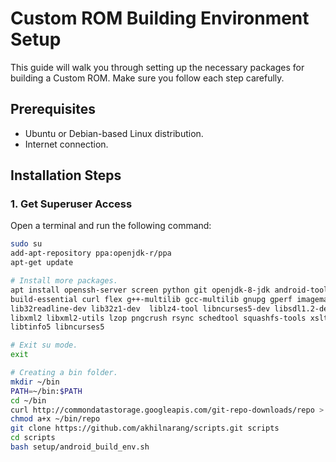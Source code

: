 # Custom ROM Building Environment Setup

This guide will walk you through setting up the necessary packages for building a Custom ROM. Make sure you follow each step carefully.

## Prerequisites

- Ubuntu or Debian-based Linux distribution.
- Internet connection.

## Installation Steps

### 1. Get Superuser Access

Open a terminal and run the following command:
```bash
sudo su
add-apt-repository ppa:openjdk-r/ppa
apt-get update

# Install more packages.
apt install openssh-server screen python git openjdk-8-jdk android-tools-adb bc bison \
build-essential curl flex g++-multilib gcc-multilib gnupg gperf imagemagick lib32ncurses-dev \
lib32readline-dev lib32z1-dev  liblz4-tool libncurses5-dev libsdl1.2-dev libssl-dev \
libxml2 libxml2-utils lzop pngcrush rsync schedtool squashfs-tools xsltproc yasm zip zlib1g-dev \
libtinfo5 libncurses5

# Exit su mode.
exit

# Creating a bin folder.
mkdir ~/bin
PATH=~/bin:$PATH
cd ~/bin
curl http://commondatastorage.googleapis.com/git-repo-downloads/repo > ~/bin/repo
chmod a+x ~/bin/repo
git clone https://github.com/akhilnarang/scripts.git scripts
cd scripts
bash setup/android_build_env.sh
